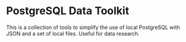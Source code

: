 # PostgreSQL Data Toolkit

This is a collection of tools to simplify the use of local PostgreSQL with JSON and a set of local files. Useful for data research.
